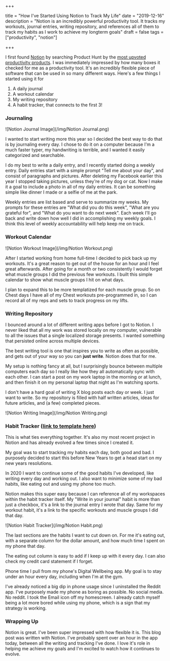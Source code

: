 +++

title = "How I've Started Using Notion to Track My Life"
date = "2019-12-16"
description = "Notion is an incredibly powerful productivity tool. It tracks my workouts, journal entries, writing repository, and references all of them to track my habits as I work to achieve my longterm goals"
draft = false
tags = ["productivity", "notion"]

+++

I first found [Notion](http://notion.so) by searching Product Hunt by the [most upvoted productivity products](https://www.producthunt.com/topics/productivity?order=most-upvoted). I was immediately impressed by how many boxes it checked for me as a productivity tool. It's an incredibly flexible piece of software that can be used in so many different ways. Here's a few things I started using it for

1. A daily journal
2. A workout calendar
3. My writing repository
4. A habit tracker, that connects to the first 3!

### Journaling

![Notion Journal Image](/img/Notion Journal.png)

I wanted to start writing more this year so I decided the best way to do that is by journaling every day. I chose to do it on a computer because I'm a much faster typer, my handwriting is terrible, and I wanted it easily categorized and searchable.

I do my best to write a daily entry, and I recently started doing a weekly entry. Daily entries start with a simple prompt "Tell me about your day", and consist of paragraphs and pictures. After deleting my Facebook earlier this year I stopped taking pictures, unless they're of my dog or cat. Now I make it a goal to include a photo in all of my daily entries. It can be something simple like dinner I made or a selfie of me at the park.

Weekly entries are list based and serve to summarize my weeks. My prompts for these entries are "What did you do this week", "What are you grateful for", and "What do you want to do next week". Each week I'll go back and write down how well I did in accomplishing my weekly goals. I think this level of weekly accountability will help keep me on track. 

### Workout Calendar

![Notion Workout Image](/img/Notion Workout.png)

After I started working from home full-time I decided to pick back up my workouts. It's a great reason to get out of the house for an hour and I feel great afterwards. After going for a month or two consistently I would forget what muscle groups I did the previous few workouts. I built this simple calendar to show what muscle groups I hit on what days.

I plan to expand this to be more templatized for each muscle group. So on Chest days I have all of my Chest workouts pre-programmed in, so I can record all of my reps and sets to track progress on my lifts. 

### Writing Repository

I bounced around a lot of different writing apps before I got to Notion. I never liked that all my work was stored locally on my computer, vulnerable to all the issues that a single localized storage presents. I wanted something that persisted online across multiple devices. 

The best writing tool is one that inspires you to write as often as possible, and gets out of your way so you can **just write**. Notion does that for me.

My setup is nothing fancy at all, but I surprisingly bounce between multiple computers each day so I really like how they all automatically sync with each other. I can start a post on my work laptop in the morning or at lunch, and then finish it on my personal laptop that night as I'm watching sports. 

I don't have a hard goal of writing X blog posts each day or week. I just want to write. So my repository is filled with half written articles, ideas for future articles, and (a few) completed pieces. 

![Notion Writing Image](/img/Notion Writing.png)

### Habit Tracker ([link to template here](https://www.notion.so/nicklafferty/d76a67bdec224a52823b537430cfa18e?v=8d88c905ce254d8eb9cf81bd08b5d502))

This is what ties everything together. It's also my most recent project in Notion and has already evolved a few times since I created it. 

My goal was to start tracking my habits each day, both good and bad. I purposely decided to start this before New Years to get a head start on my new years resolutions. 

In 2020 I want to continue some of the good habits I've developed, like writing every day and working out. I also want to minimize some of my bad habits, like eating out and using my phone too much. 

Notion makes this super easy because I can reference all of my workspaces within the habit tracker itself. My "Write in your journal" habit is more than just a checkbox, it's a link to the journal entry I wrote that day. Same for my workout habit, it's a link to the specific workouts and muscle groups I did that day. 

![Notion Habit Tracker](/img/Notion Habit.png)

The last sections are the habits I want to cut down on. For me it's eating out, with a separate column for the dollar amount, and how much time I spent on my phone that day. 

The eating out column is easy to add if I keep up with it every day. I can also check my credit card statement if I forget. 

Phone time I pull from my phone's Digital Wellbeing app. My goal is to stay under an hour every day, including when I'm at the gym.

I've already noticed a big dip in phone usage since I uninstalled the Reddit app. I've purposely made my phone as boring as possible. No social media. No reddit. I took the Email icon off my homescreen. I already catch myself being a lot more bored while using my phone, which is a sign that my strategy is working.

### Wrapping Up

Notion is great. I've been super impressed with how flexible it is. This blog post was written with Notion. I've probably spent over an hour in the app today, between all the writing and tracking I've done. I love it's role in helping me achieve my goals and I'm excited to watch how it continues to evolve.
